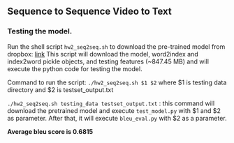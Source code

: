 ## Sequence to Sequence Video to Text ##

### Testing the model.

Run the shell script `hw2_seq2seq.sh` to download the pre-trained model from dropbox: [link](https://www.dropbox.com/sh/296jton428kzhpm/AABJwB7JAqD_NAF2y5Dd_inda?dl=0)
This script will download the model, word2index and index2word pickle objects, and testing features (~847.45 MB) and will execute the python code for testing the model.

Command to run the script: `./hw2_seq2seq.sh $1 $2` where $1 is testing data directory and $2 is testset_output.txt

`./hw2_seq2seq.sh testing_data testset_output.txt` : this command will download the pretrained model and execute `test_model.py` with $1 and $2 as parameter.
After that, it will execute `bleu_eval.py` with $2 as a parameter.

**Average bleu score is 0.6815**
